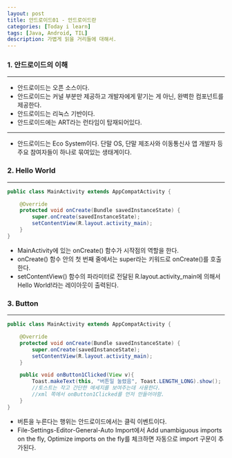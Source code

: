 ```yaml
---
layout: post
title: 안드로이드01 - 안드로이드란
categories: [Today i learn]
tags: [Java, Android, TIL]
description: 가볍게 읽을 거리들에 대해서.
---
```


### 1. 안드로이드의 이해

---

- 안드로이드는 오픈 소스이다.
- 안드로이드는 커널 부분만 제공하고 개발자에게 맡기는 게 아닌, 완벽한 컴포넌트를 제공한다.
- 안드로이드는 리눅스 기반이다.
- 안드로이드에는 ART라는 런타임이 탑재되어있다.

---

- 안드로이드는 Eco System이다. 단말 OS, 단말 제조사와 이동통신사 앱 개발자 등 주요 참여자들이 하나로 묶여있는 생태계이다.

### 2. Hello World

---

```java
public class MainActivity extends AppCompatActivity {

    @Override
    protected void onCreate(Bundle savedInstanceState) {
        super.onCreate(savedInstanceState);
        setContentView(R.layout.activity_main);
    }
}
```



- MainActivity에 있는 onCreate() 함수가 시작점의 역할을 한다.
- onCreate() 함수 안의 첫 번째 줄에서는 super라는 키워드로 onCreate()를 호출한다.
- setContentView() 함수의 파라미터로 전달된 R.layout.activity_main에 의해서 Hello World!라는 레이아웃이 출력된다.

### 3. Button

---

```java
public class MainActivity extends AppCompatActivity {

    @Override
    protected void onCreate(Bundle savedInstanceState) {
        super.onCreate(savedInstanceState);
        setContentView(R.layout.activity_main);
    }

    public void onButton1Clicked(View v){
        Toast.makeText(this, "버튼일 눌렸음", Toast.LENGTH_LONG).show();
        //토스트는 작고 간단한 메세지를 보여주는데 사용한다.
        //xml 쪽에서 onButton1Clicked를 먼저 만들어야함.
    }
}
```



- 버튼을 누른다는 행위는 안드로이드에서는 클릭 이벤트이다.
- File-Settings-Editor-General-Auto Import에서 Add unambiguous imports on the fly, Optimize imports on the fly를 체크하면 자동으로 import 구문이 추가된다.

